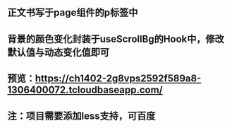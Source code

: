 ## 正文书写于page组件的p标签中
## 背景的颜色变化封装于useScrollBg的Hook中，修改默认值与动态变化值即可
## 预览：https://ch1402-2g8vps2592f589a8-1306400072.tcloudbaseapp.com/
## 注：项目需要添加less支持，可百度
